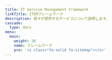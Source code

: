 ```yaml
---
title: IT Service Management Framework
linkTitle: ITSMフレームワーク
description: 我々が提供するサービスについて説明します。
cascade:
  type: docs
menu:
  main:
    weight: 20
    name: フレームワーク
    pre: '<i class="fa-solid fa-sitemap"></i>'
---
```

